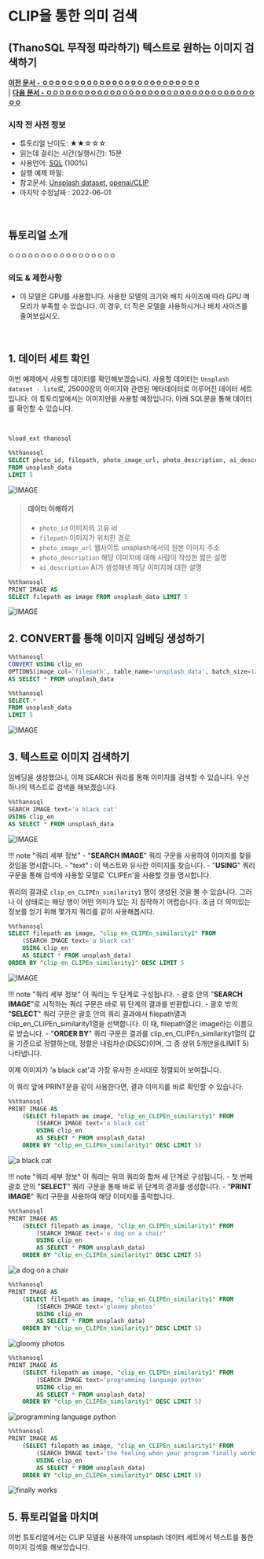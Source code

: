 # CLIP을 통한 의미 검색

## (ThanoSQL 무작정 따라하기) 텍스트로 원하는 이미지 검색하기

**[이전 문서 - ㅇㅇㅇㅇㅇㅇㅇㅇㅇㅇㅇㅇㅇㅇㅇㅇㅇㅇㅇㅇㅇㅇㅇㅇㅇ](https://github.com/smartmind-team/thanosql-docs/blob/dowon/docs/tutorials/thanosql_ml/image/classification/image_classification_kor_lv1.md)** <br>| **[다음 문서 - ㅇㅇㅇㅇㅇㅇㅇㅇㅇㅇㅇㅇㅇㅇㅇㅇㅇㅇㅇㅇㅇㅇㅇㅇㅇㅇㅇㅇㅇㅇㅇㅇㅇㅇㅇ](https://docs.thanosql.ai/tutorials/thanosql_ml/tabular/classification/automl_classification/)**

### 시작 전 사전 정보

- 튜토리얼 난이도: ★★☆☆☆
- 읽는데 걸리는 시간(실행시간): 15분
- 사용언어: [SQL](https://ko.wikipedia.org/wiki/SQL) (100%)
- 실행 예제 파일:
- 참고문서: [Unsplash dataset](https://unsplash.com/data), [openai/CLIP](https://github.com/openai/CLIP)
- 마지막 수정날짜 : 2022-06-01

<br>

## 튜토리얼 소개

ㅇㅇㅇㅇㅇㅇㅇㅇㅇㅇㅇㅇㅇㅇㅇㅇㅇ

### 의도 & 제한사항

- 이 모델은 GPU를 사용합니다. 사용한 모델의 크기와 배치 사이즈에 따라 GPU 메모리가 부족할 수 있습니다. 이 경우, 더 작은 모델을 사용하시거나 배치 사이즈를 줄여보십시오.

<br>

## 1. 데이터 세트 확인

이번 예제에서 사용할 데이터를 확인해보겠습니다. 사용할 데이터는 `Unsplash dataset - lite`로, 25000장의 이미지와 관련된 메타데이터로 이루어진 데이터 세트입니다. 이 튜토리얼에서는 이미지만을 사용할 예정입니다. 아래 SQL문을 통해 데이터를 확인할 수 있습니다.

<br>

```sql
%load_ext thanosql
```

```sql
%%thanosql
SELECT photo_id, filepath, photo_image_url, photo_description, ai_description
FROM unsplash_data
LIMIT 5
```

![IMAGE](/img/thanosql_search/image_search/select_data.png)

> #### 데이터 이해하기
>
> - `photo_id` 이미지의 고유 id
> - `filepath` 이미지가 위치한 경로
> - `photo_image_url` 웹사이트 unsplash에서의 원본 이미지 주소
> - `photo_description` 해당 이미지에 대해 사람이 작성한 짧은 설명
> - `ai_description` AI가 생성해낸 해당 이미지에 대한 설명

```sql
%%thanosql
PRINT IMAGE AS
SELECT filepath as image FROM unsplash_data LIMIT 5
```

![IMAGE](/img/thanosql_search/image_search/print_dataset_image.png)

## 2. CONVERT를 통해 이미지 임베딩 생성하기

```sql
%%thanosql
CONVERT USING clip_en
OPTIONS(image_col='filepath', table_name='unsplash_data', batch_size=128)
AS SELECT * FROM unsplash_data
```

```sql
%%thanosql
SELECT *
FROM unsplash_data
LIMIT 5
```

![IMAGE](/img/thanosql_search/image_search/select_data_with_embedding.png)

## 3. 텍스트로 이미지 검색하기

임베딩을 생성했으니, 이제 SEARCH 쿼리를 통해 이미지를 검색할 수 있습니다. 우선 하나의 텍스트로 검색을 해보겠습니다.

```sql
%%thanosql
SEARCH IMAGE text='a black cat'
USING clip_en
AS SELECT * FROM unsplash_data
```

![IMAGE](/img/thanosql_search/image_search/search_result_raw.png)

!!! note "쿼리 세부 정보"
    - "__SEARCH IMAGE__" 쿼리 구문을 사용하여 이미지를 찾을 것임을 명시합니다.
        - "text" : 이 텍스트와 유사한 이미지를 찾습니다.
    - "__USING__" 쿼리 구문을 통해 검색에 사용할 모델로 'CLIPEn'을 사용할 것을 명시합니다.

쿼리의 결과로 `clip_en_CLIPEn_similarity1` 행이 생성된 것을 볼 수 있습니다. 그러나 이 상태로는 해당 행이 어떤 의미가 있는 지 짐작하기 어렵습니다. 조금 더 의미있는 정보를 얻기 위해 몇가지 쿼리를 같이 사용해봅시다.

```sql
%%thanosql
SELECT filepath as image, "clip_en_CLIPEn_similarity1" FROM
    (SEARCH IMAGE text='a black cat'
    USING clip_en
    AS SELECT * FROM unsplash_data)
ORDER BY "clip_en_CLIPEn_similarity1" DESC LIMIT 5
```

![IMAGE](/img/thanosql_search/image_search/search_result_sorted.png)

!!! note "쿼리 세부 정보"
    이 쿼리는 두 단계로 구성됩니다.
    - 괄호 안의 "__SEARCH IMAGE__"로 시작하는 쿼리 구문은 바로 위 단계의 결과를 반환합니다.
    - 괄호 밖의 "__SELECT__" 쿼리 구문은 괄호 안의 쿼리 결과에서 filepath열과 clip_en_CLIPEn_similarity1열을 선택합니다. 이 때, filepath열은 image라는 이름으로 받습니다.
    - "__ORDER BY__" 쿼리 구문은 결과를 clip_en_CLIPEn_similarity1열의 값을 기준으로 정렬하는데, 정렬은 내림차순(DESC)이며, 그 중 상위 5개만을(LIMIT 5) 나타냅니다.


이제 이미지가 'a black cat'과 가장 유사한 순서대로 정렬되어 보여집니다.

이 쿼리 앞에 PRINT문을 같이 사용한다면, 결과 이미지를 바로 확인할 수 있습니다.

```sql
%%thanosql
PRINT IMAGE AS
    (SELECT filepath as image, "clip_en_CLIPEn_similarity1" FROM
        (SEARCH IMAGE text='a black cat'
        USING clip_en
        AS SELECT * FROM unsplash_data)
    ORDER BY "clip_en_CLIPEn_similarity1" DESC LIMIT 5)
```

![a black cat](/img/thanosql_search/image_search/result_black_cat.png)

!!! note "쿼리 세부 정보"
    이 쿼리는 위의 쿼리와 합쳐 세 단계로 구성됩니다.
    - 첫 번째 괄호 안의 "__SELECT__" 쿼리 구문을 통해 바로 위 단계의 결과를 생성합니다.
    - "__PRINT IMAGE__" 쿼리 구문을 사용하여 해당 이미지를 출력합니다.

```sql
%%thanosql
PRINT IMAGE AS
    (SELECT filepath as image, "clip_en_CLIPEn_similarity1" FROM
        (SEARCH IMAGE text='a dog on a chair'
        USING clip_en
        AS SELECT * FROM unsplash_data)
    ORDER BY "clip_en_CLIPEn_similarity1" DESC LIMIT 5)
```

![a dog on a chair](/img/thanosql_search/image_search/result_dog_on_chair.png)

```sql
%%thanosql
PRINT IMAGE AS
    (SELECT filepath as image, "clip_en_CLIPEn_similarity1" FROM
        (SEARCH IMAGE text='gloomy photos'
        USING clip_en
        AS SELECT * FROM unsplash_data)
    ORDER BY "clip_en_CLIPEn_similarity1" DESC LIMIT 5)
```

![gloomy photos](/img/thanosql_search/image_search/result_gloomy.png)

```sql
%%thanosql
PRINT IMAGE AS
    (SELECT filepath as image, "clip_en_CLIPEn_similarity1" FROM
        (SEARCH IMAGE text='programming language python'
        USING clip_en
        AS SELECT * FROM unsplash_data)
    ORDER BY "clip_en_CLIPEn_similarity1" DESC LIMIT 5)
```

![programming language python](/img/thanosql_search/image_search/result_python.png)

```sql
%%thanosql
PRINT IMAGE AS
    (SELECT filepath as image, "clip_en_CLIPEn_similarity1" FROM
        (SEARCH IMAGE text='the feeling when your program finally works'
        USING clip_en
        AS SELECT * FROM unsplash_data)
    ORDER BY "clip_en_CLIPEn_similarity1" DESC LIMIT 5)
```

![finally works](/img/thanosql_search/image_search/result_happy.png)

## 5. 튜토리얼을 마치며

이번 튜토리얼에서는 CLIP 모델을 사용하여 unsplash 데이터 세트에서 텍스트를 통한 이미지 검색을 해보았습니다.
